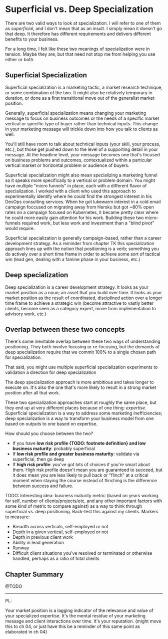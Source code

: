 # Superficial vs. Deep Specialization

There are two valid ways to look at specialization. I will refer to one of them as *superficial*, and I don't mean that as an insult. I simply mean it doesn't go that deep. It therefore has different requirements and delivers different benefits to your business.

For a long time, I felt like these two meanings of specialization were in tension. Maybe they are, but that need not stop me from helping you use either or both.

## Superficial Specialization

Superficial specialization is a marketing tactic, a market research technique, or some combination of the two. It might also be relatively temporary in duration, or done as a first transitional move out of the generalist market position.

Generally, superficial specialization means changing your marketing message to focus on business outcomes or the needs of a specific market vertical or specific type of buyer rather than technical inputs. This change in your marketing message will trickle down into how you talk to clients as well.

You'll still have room to talk about technical inputs (your skill, your process, etc.), but those get pushed down to the level of a supporting detail in your message. At the headline level, your message becomes one that's focused on business problems and outcomes, contextualized within a particular vertical market or horizontal problem or audience of buyers.

Superficial specialization might also mean specializing a marketing funnel so it speaks more specifically to a vertical or problem domain. You might have multiple "micro funnels" in place, each with a different flavor of specialization. I worked with a client who used this approach to experimentally identify where he could find the strongest interest in his DevOps consulting services. When he got lukewarm interest in a cold email campaign foccused on migrating away from Heroku but got \~80% open rates on a campaign focused on Kubernetes, it became pretty clear where he could more easily gain attention for his work. Building these two micro-funnels required work, but less work and investment than a "blind pivot" would require.

Superficial specialization is generally campaign-based, rather than a career development strategy. As a reminder from chapter TK this specialization approach lines up with the notion that positioning is a verb; something you do actively over a short time frame in order to achieve some sort of tactical win (lead gen, dealing with a famine phase in your business, etc.)

## Deep specialization

Deep specialization is a career development strategy. It looks as your market position as a noun; an asset that you build over time. It looks as your market position as the result of coordinated, disciplined action over a longer time frame to achieve a strategic win (become attractive to vastly better clients, become seen as a category expert, move from implementation to advisory work, etc.)

## Overlap between these two concepts

There's some inevitable overlap between these two ways of understanding positioning. They both involve focusing or re-focusing, but the demands of deep specialization require that we commit 100% to a single chosen path for specialization.

That said, you might use multiple superficial specialization experiments to validation a direction for deep specialization

The deep specialization approach is more ambitious and takes longer to execute on. It's also the one that's more likely to result in a strong market position after all that work.

These two specialization approaches start at roughly the same place, but they end up at very different places because of one thing: *expertise*. Superficial specialization is a way to address some marketing inefficiencies; deep specialization is a way to transform your business model from one based on outputs to one based on expertise.

 How should you choose between the two?

- If you have **low risk profile {TODO: footnote definition} and low business maturity**: probably superficial
- If **low risk profile and greater business maturity**: validate via superficial, then go deep
- If **high risk profile**: you've got lots of choices if you're smart about them. High risk profile doesn't mean you are guaranteed to succeed, but it does mean you are less likely to pull back or "flinch" at a critical moment when staying the course instead of flinching is the difference between success and failure.

TODO: Interesting idea: business maturity metric (based on years working for self, number of clients/projects/etc, and any other important factors with some kind of metric to compare against) as a way to think through superficial vs. deep positioning. Back-test this against my clients. Markers to measure:

* Breadth across verticals, self-employed or not
* Depth in a given vertical, self-employed or not
* Depth in previous client work
* Ability in lead generation
* Runway
* Difficult client situations you've resolved or terminated or otherwise handled, perhaps as a ratio of total clients

## Chapter Summary

@TODO

---- 

PL:


Your market position is a lagging indicator of the relevance and value of your specialized expertise. It's the mental residue of your marketing message and client interactions over time. It's your reputation. {might move this to ch 04, or just have this be a reminder of this same point as elaborated in ch 04}